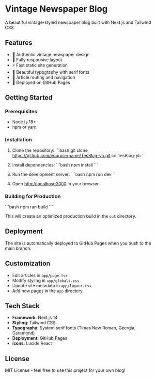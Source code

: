 # Vintage Newspaper Blog

A beautiful vintage-styled newspaper blog built with Next.js and Tailwind CSS.

## Features

- 📰 Authentic vintage newspaper design
- 📱 Fully responsive layout
- ⚡ Fast static site generation
- 🎨 Beautiful typography with serif fonts
- 🔗 Article routing and navigation
- 🚀 Deployed on GitHub Pages

## Getting Started

### Prerequisites

- Node.js 18+ 
- npm or yarn

### Installation

1. Clone the repository:
\`\`\`bash
git clone https://github.com/yourusername/TesBlog-yh.git
cd TesBlog-yh
\`\`\`

2. Install dependencies:
\`\`\`bash
npm install
\`\`\`

3. Run the development server:
\`\`\`bash
npm run dev
\`\`\`

4. Open [http://localhost:3000](http://localhost:3000) in your browser.

### Building for Production

\`\`\`bash
npm run build
\`\`\`

This will create an optimized production build in the `out` directory.

## Deployment

The site is automatically deployed to GitHub Pages when you push to the main branch.

## Customization

- Edit articles in `app/page.tsx`
- Modify styling in `app/globals.css`
- Update site metadata in `app/layout.tsx`
- Add new pages in the `app` directory

## Tech Stack

- **Framework**: Next.js 14
- **Styling**: Tailwind CSS
- **Typography**: System serif fonts (Times New Roman, Georgia, Garamond)
- **Deployment**: GitHub Pages
- **Icons**: Lucide React

## License

MIT License - feel free to use this project for your own blog!
